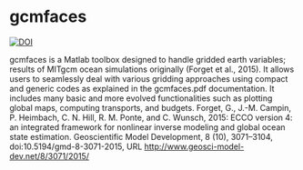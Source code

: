 # gcmfaces
[![DOI](https://zenodo.org/badge/62541910.svg)](https://zenodo.org/badge/latestdoi/62541910)

gcmfaces is a Matlab toolbox designed to handle gridded earth variables; results of MITgcm ocean simulations originally (Forget et al., 2015). It allows users to seamlessly deal with various gridding approaches using compact and generic codes as explained in the gcmfaces.pdf documentation. It includes many basic and more evolved functionalities such as plotting global maps, computing transports, and budgets. Forget, G., J.-M. Campin, P. Heimbach, C. N. Hill, R. M. Ponte, and C. Wunsch, 2015: ECCO version 4: an integrated framework for nonlinear inverse modeling and global ocean state estimation. Geoscientific Model Development, 8 (10), 3071–3104, doi:10.5194/gmd-8-3071-2015, URL http://www.geosci-model-dev.net/8/3071/2015/
